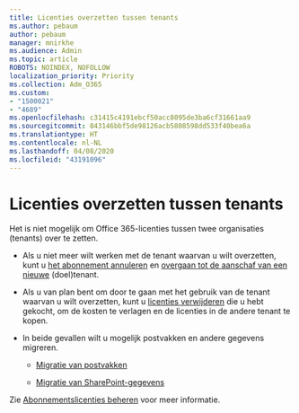 ```yaml
---
title: Licenties overzetten tussen tenants
ms.author: pebaum
author: pebaum
manager: mnirkhe
ms.audience: Admin
ms.topic: article
ROBOTS: NOINDEX, NOFOLLOW
localization_priority: Priority
ms.collection: Adm_O365
ms.custom:
- "1500021"
- "4689"
ms.openlocfilehash: c31415c4191ebcf50acc8095de3ba6cf31661aa9
ms.sourcegitcommit: 843146bbf5de98126acb5808598dd533f40bea6a
ms.translationtype: HT
ms.contentlocale: nl-NL
ms.lasthandoff: 04/08/2020
ms.locfileid: "43191096"
---
```

# <a name="transfer-licenses-between-tenants"></a>Licenties overzetten tussen tenants

Het is niet mogelijk om Office 365-licenties tussen twee organisaties (tenants) over te zetten. 

- Als u niet meer wilt werken met de tenant waarvan u wilt overzetten, kunt u [het abonnement annuleren](https://admin.microsoft.com/Adminportal/Home?source=applauncher#/subscriptions) en [overgaan tot de aanschaf van een nieuwe](https://products.office.com/compare-all-microsoft-office-products-b?rtc=1&activetab=tab:primaryr2) (doel)tenant.

- Als u van plan bent om door te gaan met het gebruik van de tenant waarvan u wilt overzetten, kunt u [licenties verwijderen](https://docs.microsoft.com/microsoft-365/commerce/licenses/buy-licenses?view=o365-worldwide) die u hebt gekocht, om de kosten te verlagen en de licenties in de andere tenant te kopen.

- In beide gevallen wilt u mogelijk postvakken en andere gegevens migreren.

    - [Migratie van postvakken](https://docs.microsoft.com/Exchange/mailbox-migration/migrate-mailboxes-across-tenants)

    - [Migratie van SharePoint-gegevens](https://aka.ms/modernSpoAdminCenter/CloudContentMigrations)

Zie [Abonnementslicenties beheren](https://docs.microsoft.com/microsoft-365/commerce/licenses/buy-licenses?view=o365-worldwide) voor meer informatie.

